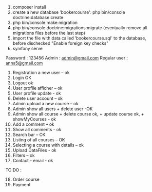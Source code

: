 1. composer install
2. create a new database 'bookercourse': 
   php bin/console doctrine:database:create
3. php bin/console make:migration
4. php bin/console doctrine:migrations:migrate
   (eventually remove all migrations files before the last step)
5. import the file with data called 'bookercourse.sql' to the database,      before dischecked "Enable foreign key checks"
6. symfony serve

Password : 123456
Admin : admin@gmail.com
Regular user : anna5@gmail.com

1.	Registration a new user – ok
2.	Login OK
3.	Logout ok
4.	User profile afficher – ok
5.	User profile update  - ok
6.	Delete user account – ok
7.	Admin upload a new course – ok
8.	Admin show all users + delete user -OK
9.	Admin show all course + delete course ok,  + update course ok, +         showMyCourses - ok
10.	Add a comment – ok
11.	Show all comments - ok
12.	Search bar – OK
13.	Listing of all courses – OK
14.	Selecting a course with details – ok
15. Upload DataFiles - ok
16. Filters – ok
17. Contact -  email - ok


TO DO :

18.	Order course
19. Payment




